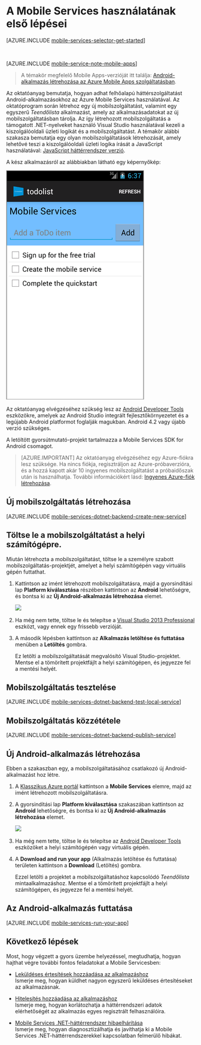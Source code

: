 
<properties
    pageTitle="Ismerkedés az Azure Mobile Services for Android alkalmazásokkal"
    description="Ez az oktatóanyag segítséget nyújt az Azure Mobile Services for Android-fejlesztések első lépéseiben."
    services="mobile-services"
    documentationCenter="android"
    authors="RickSaling"
    manager="erikre"
    editor=""/>

<tags
    ms.service="mobile-services"
    ms.workload="mobile"
    ms.tgt_pltfrm="mobile-android"
    ms.devlang="java"
    ms.topic="get-started-article"
    ms.date="03/05/2016"
    ms.author="ricksal"/>


# <a name="getting-started"> </a>A Mobile Services használatának első lépései

[AZURE.INCLUDE [mobile-services-selector-get-started](../../includes/mobile-services-selector-get-started.md)]

&nbsp;

[AZURE.INCLUDE [mobile-service-note-mobile-apps](../../includes/mobile-services-note-mobile-apps.md)]
> A témakör megfelelő Mobile Apps-verzióját itt találja: [Android-alkalmazás létrehozása az Azure Mobile Apps szolgáltatásban](../app-service-mobile/app-service-mobile-android-get-started.md).

Az oktatóanyag bemutatja, hogyan adhat felhőalapú háttérszolgáltatást Android-alkalmazásokhoz az Azure Mobile Services használatával. Az oktatóprogram során létrehoz egy új mobilszolgáltatást, valamint egy egyszerű _Teendőlista_ alkalmazást, amely az alkalmazásadatokat az új mobilszolgáltatásban tárolja. Az így létrehozott mobilszolgáltatás a támogatott .NET-nyelveket használó Visual Studio használatával kezeli a kiszolgálóoldali üzleti logikát és a mobilszolgáltatást. A témakör alábbi szakasza bemutatja egy olyan mobilszolgáltatások létrehozását, amely lehetővé teszi a kiszolgálóoldali üzleti logika írását a JavaScript használatával: [JavaScript háttérrendszer verzió](mobile-services-android-get-started.md).

A kész alkalmazásról az alábbiakban látható egy képernyőkép:

![](./media/mobile-services-dotnet-backend-android-get-started/mobile-quickstart-completed-android.png)

Az oktatóanyag elvégzéséhez szükség lesz az [Android Developer Tools][Android Studio] eszközökre, amelyek az Android Studio integrált fejlesztőkörnyezetet és a legújabb Android platformot foglalják magukban. Android 4.2 vagy újabb verzió szükséges.

A letöltött gyorsútmutató-projekt tartalmazza a Mobile Services SDK for Android csomagot.

> [AZURE.IMPORTANT] Az oktatóanyag elvégzéséhez egy Azure-fiókra lesz szüksége. Ha nincs fiókja, regisztráljon az Azure-próbaverzióra, és a hozzá kapott akár 10 ingyenes mobilszolgáltatást a próbaidőszak után is használhatja. További információkért lásd: [Ingyenes Azure-fiók létrehozása](https://azure.microsoft.com/pricing/free-trial/?WT.mc_id=AE564AB28).


## <a name="create-new-service"> </a>Új mobilszolgáltatás létrehozása

[AZURE.INCLUDE [mobile-services-dotnet-backend-create-new-service](../../includes/mobile-services-dotnet-backend-create-new-service.md)]

## Töltse le a mobilszolgáltatást a helyi számítógépre.

Miután létrehozta a mobilszolgáltatást, töltse le a személyre szabott mobilszolgáltatás-projektjét, amelyet a helyi számítógépén vagy virtuális gépén futtathat.

1. Kattintson az imént létrehozott mobilszolgáltatásra, majd a gyorsindítási lap **Platform kiválasztása** részében kattintson az **Android** lehetőségre, és bontsa ki az **Új Android-alkalmazás létrehozása** elemet.

    ![][1]

2. Ha még nem tette, töltse le és telepítse a [Visual Studio 2013 Professional](https://go.microsoft.com/fwLink/p/?LinkID=391934) eszközt, vagy ennek egy frissebb verzióját.

3. A második lépésben kattintson az **Alkalmazás letöltése és futtatása** menüben a **Letöltés** gombra.

    Ez letölti a mobilszolgáltatását megvalósító Visual Studio-projektet. Mentse el a tömörített projektfájlt a helyi számítógépen, és jegyezze fel a mentési helyét.

## Mobilszolgáltatás tesztelése

[AZURE.INCLUDE [mobile-services-dotnet-backend-test-local-service](../../includes/mobile-services-dotnet-backend-test-local-service.md)]

## Mobilszolgáltatás közzététele

[AZURE.INCLUDE [mobile-services-dotnet-backend-publish-service](../../includes/mobile-services-dotnet-backend-publish-service.md)]

## Új Android-alkalmazás létrehozása

Ebben a szakaszban egy, a mobilszolgáltatásához csatlakozó új Android-alkalmazást hoz létre.

1. A [Klasszikus Azure portál] kattintson a **Mobile Services** elemre, majd az imént létrehozott mobilszolgáltatásra.

2. A gyorsindítási lap **Platform kiválasztása** szakaszában kattintson az **Android** lehetőségre, és bontsa ki az **Új Android-alkalmazás létrehozása** elemet.

    ![][2]

3. Ha még nem tette, töltse le és telepítse az [Android Developer Tools][Android SDK] eszközöket a helyi számítógépén vagy virtuális gépén.

4. A **Download and run your app** (Alkalmazás letöltése és futtatása) területen kattintson a **Download** (Letöltés) gombra.

    Ezzel letölti a projektet a mobilszolgáltatáshoz kapcsolódó _Teendőlista_ mintaalkalmazáshoz. Mentse el a tömörített projektfájlt a helyi számítógépen, és jegyezze fel a mentési helyét.

## Az Android-alkalmazás futtatása

[AZURE.INCLUDE [mobile-services-run-your-app](../../includes/mobile-services-android-get-started.md)]

## <a name="next-steps"> </a>Következő lépések
Most, hogy végzett a gyors üzembe helyezéssel, megtudhatja, hogyan hajthat végre további fontos feladatokat a Mobile Servicesben:

* [Leküldéses értesítések hozzáadása az alkalmazáshoz]
  <br/>Ismerje meg, hogyan küldhet nagyon egyszerű leküldéses értesítéseket az alkalmazásnak.

* [Hitelesítés hozzáadása az alkalmazáshoz]
  <br/>Ismerje meg, hogyan korlátozhatja a háttérrendszeri adatok elérhetőségét az alkalmazás egyes regisztrált felhasználóira.

* [Mobile Services .NET-háttérrendszer hibaelhárítása]
  <br/> Ismerje meg, hogyan diagnosztizálhatja és javíthatja ki a Mobile Services .NET-háttérrendszerekkel kapcsolatban felmerülő hibákat.

<!-- Anchors. -->
[A Mobile Services használatának első lépései]:#getting-started
[Új mobilszolgáltatás létrehozása]:#create-new-service
[A mobilszolgáltatás-példány meghatározása]:#define-mobile-service-instance
[Következő lépések]:#next-steps

<!-- Images. -->
[0]: ./media/mobile-services-dotnet-backend-android-get-started/mobile-quickstart-completed-android.png
[1]: ./media/mobile-services-dotnet-backend-android-get-started/mobile-quickstart-steps-vs-AS.png
[2]: ./media/mobile-services-dotnet-backend-android-get-started/mobile-quickstart-steps-android-AS.png


[6]: ./media/mobile-services-dotnet-backend-android-get-started/mobile-portal-quickstart-android.png
[7]: ./media/mobile-services-dotnet-backend-android-get-started/mobile-quickstart-steps-android.png
[8]: ./media/mobile-services-dotnet-backend-android-get-started/mobile-eclipse-quickstart.png

[10]: ./media/mobile-services-dotnet-backend-android-get-started/mobile-quickstart-startup-android.png
[11]: ./media/mobile-services-dotnet-backend-android-get-started/mobile-data-tab.png
[12]: ./media/mobile-services-dotnet-backend-android-get-started/mobile-data-browse.png

[14]: ./media/mobile-services-dotnet-backend-android-get-started/mobile-services-import-android-workspace.png
[15]: ./media/mobile-services-dotnet-backend-android-get-started/mobile-services-import-android-project.png

<!-- URLs. -->
[Első lépések (Eclipse)]: mobile-services-dotnet-backend-android-get-started-ec.md
[Leküldéses értesítések hozzáadása az alkalmazáshoz]: mobile-services-dotnet-backend-android-get-started-push.md
[Hitelesítés hozzáadása az alkalmazáshoz]: mobile-services-dotnet-backend-android-get-started-auth.md
[Android SDK]: https://go.microsoft.com/fwLink/p/?LinkID=280125
[Android Studio]: https://developer.android.com/sdk/index.html
[Mobile Services Android SDK]: https://go.microsoft.com/fwLink/p/?LinkID=266533
[Mobile Services .NET-háttérrendszer hibaelhárítása]: mobile-services-dotnet-backend-how-to-troubleshoot.md

[Klasszikus Azure portál]: https://manage.windowsazure.com/



<!--HONumber=Jun16_HO2--->


